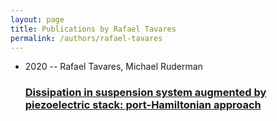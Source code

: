 ```yaml
---
layout: page
title: Publications by Rafael Tavares
permalink: /authors/rafael-tavares
---
```


<ul class="post-list">
<li><span class='post-meta'>2020 -- Rafael Tavares, Michael Ruderman</span><h3><a class='post-link' href="{{ site.baseurl }}/dissipation-in-suspension-system-augmented-by-piezoelectric-stack-port-hamiltonian-approach">Dissipation in suspension system augmented by piezoelectric stack: port-Hamiltonian approach</a></h3></li>

</ul>
